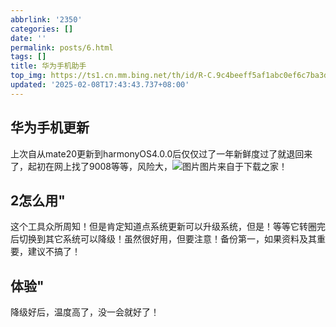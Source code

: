 ```yaml
---
abbrlink: '2350'
categories: []
date: ''
permalink: posts/6.html
tags: []
title: 华为手机助手
top_img: https://ts1.cn.mm.bing.net/th/id/R-C.9c4beeff5af1abc0ef6c7ba3d673bfe9?rik=4wuGUMDXxudlgA&riu=http%3a%2f%2fimg.netbian.com%2ffile%2f2023%2f0329%2f2257209tzEy.jpg&ehk=i%2brXr7T%2bso1jlmUXGw0QSlpyI7Q11MNl2d9EkRdff6g%3d&risl=&pid=ImgRaw&r=0
updated: '2025-02-08T17:43:43.737+08:00'
---
```

## 华为手机更新

上次自从mate20更新到harmonyOS4.0.0后仅仅过了一年新鲜度过了就退回来了，起初在网上找了9008等等，风险大，![图片](https://ts1.cn.mm.bing.net/th/id/R-C.5efb4cef64b426792e1018487cad284c?rik=3zT6jMkGDOKKBg&riu=http%3a%2f%2fimg3.downza.cn%2fsoftbaike%2f201907%2f103627-5d37c42b6f111.jpg&ehk=QVuMVi7T1hUT7kYMl5dBHRuocZRXZ1wAwE8d3cw7wWU%3d&risl=&pid=ImgRaw&r=0)图片来自于下载之家！

## 2怎么用"

 这个工具众所周知！但是肯定知道点系统更新可以升级系统，但是！等等它转圈完后切换到其它系统可以降级！虽然很好用，但要注意！备份第一，如果资料及其重要，建议不搞了！
## 体验"

降级好后，温度高了，没一会就好了！
